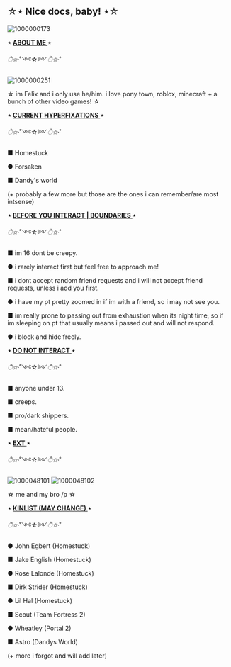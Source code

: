 ## **☆⋆ Nice docs, baby! ⋆☆**

![1000000173](https://github.com/user-attachments/assets/95cca0ea-082a-4010-9305-b470eb21cb95)

**⋆ <ins> ABOUT ME </ins> ⋆**

*ੈ✩‧*˚༺☆༻*ੈ✩‧*˚

![1000000251](https://github.com/user-attachments/assets/86bac179-f44b-4667-bbe6-c8d885b8535d)




☆ im Felix and i only use he/him. i love pony town, roblox, minecraft + a bunch of other video games! ☆

**⋆ <ins> CURRENT HYPERFIXATIONS  </ins> ⋆**

*ੈ✩‧*˚༺☆༻*ੈ✩‧*˚

■ Homestuck 

● Forsaken

■ Dandy's world 

(+ probably a few more but those are the ones i can remember/are most intsense)


**⋆ <ins> BEFORE YOU INTERACT | BOUNDARIES </ins> ⋆**

*ੈ✩‧*˚༺☆༻*ੈ✩‧*˚

■ im 16 dont be creepy.

● i rarely interact first but feel free to approach me! 

■ i dont accept random friend requests and i will not accept friend requests, unless i add you first.

● i have my pt pretty zoomed in if im with a friend, so i may not see you.

■ im really prone to passing out from exhaustion when its night time, so if im sleeping on pt that usually means i passed out and will not respond. 

● i block and hide freely.

**⋆ <ins> DO NOT INTERACT </ins> ⋆**

*ੈ✩‧*˚༺☆༻*ੈ✩‧*˚

■ anyone under 13.

■ creeps. 

■ pro/dark shippers.

■ mean/hateful people.

 **⋆ <ins> EXT </ins> ⋆**

*ੈ✩‧*˚༺☆༻*ੈ✩‧*˚



![1000048101](https://github.com/user-attachments/assets/0bbfd4b0-3db2-48ef-8791-38ad992c19b6) ![1000048102](https://github.com/user-attachments/assets/70f41403-db2b-46e6-a1e4-dfdddfc2e5d1)

☆ me and my bro /p ☆

**⋆ <ins> KINLIST (MAY CHANGE) </ins> ⋆**

*ੈ✩‧*˚༺☆༻*ੈ✩‧*˚

● John Egbert (Homestuck)

■ Jake English (Homestuck)

● Rose Lalonde (Homestuck)

■ Dirk Strider (Homestuck)

● Lil Hal (Homestuck)

■ Scout (Team Fortress 2)

● Wheatley (Portal 2)

■ Astro (Dandys World)

(+ more i forgot and will add later)
